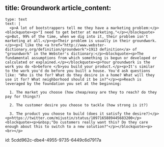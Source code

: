 title: Groundwork
article_content:
  -
    type: text
    text: |
      <p>A lot of bootstrappers tell me they have a marketing problem:</p><blockquote><p>"I need to get better at marketing."</p></blockquote><p>But, 99% of the time, when we dig into it, their problem isn't marketing at all.</p><p>Their problem is usually in their groundwork.</p><p>I like the <a href="http://www.webster-dictionary.org/definition/groundwork">1913 definition</a> of "groundwork" in the Webster's dictionary:</p><blockquote><p>The fundamental assumptions from which something is begun or developed or calculated or explained.</p></blockquote><p>Your groundwork is the work you do <b>before </b>you build your product.</p><p>It's similar to the work you'd do before you built a house. You'd ask questions like: "Who is the for? What do they desire in a home? What will they use it for? What neighborhood should it be in?"</p><p>Reach is leveraged by the foundation you set at the beginning:
      
      1. The market you choose (how cheap/easy are they to reach? do they pay for things?)
      
      2. The customer desire you choose to tackle (how strong is it?)
      
      3. The product you choose to build (does it satisfy the desire?)</p><p>https://twitter.com/mijustin/status/1097165889445683200</p><blockquote><p>&nbsp;"Do customers really want this? Do they care enough about this to switch to a new solution?"</p></blockquote><p><br></p>
id: 5cdd962c-dbe4-4955-9735-6449c6d7917a
